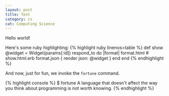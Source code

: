 ```yaml
---
layout: post
title: Test
category: cs
cat: Computing Science
---
```

Hello world!

Here\'s some ruby highlighting:
{% highlight ruby linenos=table %}
def show
  @widget = Widget(params[:id])
  respond_to do |format|
    format.html # show.html.erb
    format.json { render json: @widget }
  end
end
{% endhighlight %}


And now, just for fun, we invoke the `fortune` command.

{% highlight console %}
$ fortune
A language that doesn't affect the way you think about programming is
not worth knowing.
{% endhighlight %}  

